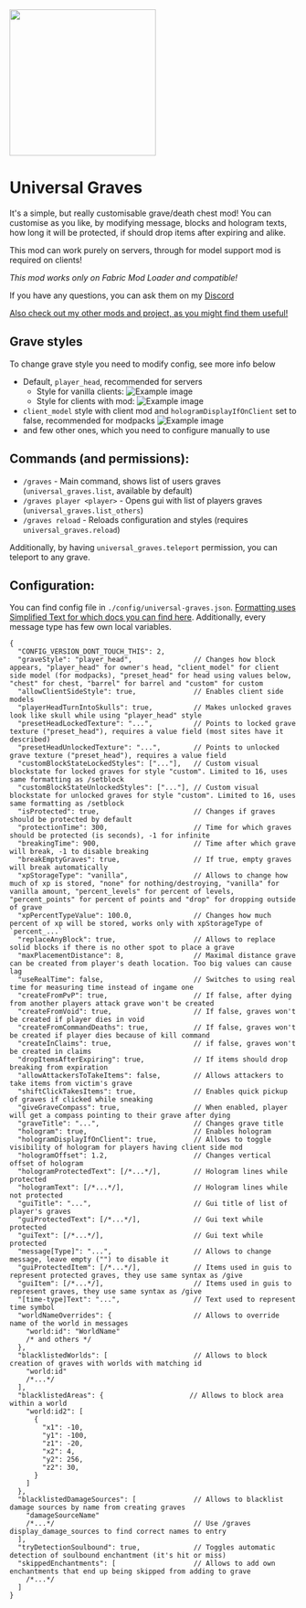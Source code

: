 <img src="https://i.imgur.com/bzeKsL1.png" width="256px"/>

# Universal Graves
It's a simple, but really customisable grave/death chest mod! 
You can customise as you like, by modifying message, blocks and hologram texts, how long it will be protected,
if should drop items after expiring and alike.

This mod can work purely on servers, through for model support mod is required on clients!

*This mod works only on Fabric Mod Loader and compatible!*

If you have any questions, you can ask them on my [Discord](https://pb4.eu/discord)

[Also check out my other mods and project, as you might find them useful!](https://pb4.eu)

## Grave styles
To change grave style you need to modify config, see more info below
* Default, `player_head`, recommended for servers
  - Style for vanilla clients: 
    ![Example image](https://i.imgur.com/hfyd10Q.png)
  - Style for clients with mod:
    ![Example image](https://i.imgur.com/045tdtV.png)
* `client_model` style with client mod and `hologramDisplayIfOnClient` set to false, recommended for modpacks
  ![Example image](https://i.imgur.com/lH0DwVK.png)
* and few other ones, which you need to configure manually to use


## Commands (and permissions):
- `/graves` - Main command, shows list of users graves (`universal_graves.list`, available by default)
- `/graves player <player>` - Opens gui with list of players graves (`universal_graves.list_others`)
- `/graves reload` - Reloads configuration and styles (requires `universal_graves.reload`)

Additionally, by having `universal_graves.teleport` permission, you can teleport to any grave.

## Configuration:
You can find config file in `./config/universal-graves.json`.
[Formatting uses Simplified Text for which docs you can find here](https://placeholders.pb4.eu/user/text-format/).
Additionally, every message type has few own local variables.

```json5
{
  "CONFIG_VERSION_DONT_TOUCH_THIS": 2,
  "graveStyle": "player_head",               // Changes how block appears, "player_head" for owner's head, "client_model" for client side model (for modpacks), "preset_head" for head using values below, "chest" for chest, "barrel" for barrel and "custom" for custom
  "allowClientSideStyle": true,              // Enables client side models
  "playerHeadTurnIntoSkulls": true,          // Makes unlocked graves look like skull while using "player_head" style
  "presetHeadLockedTexture": "...",          // Points to locked grave texture ("preset_head"), requires a value field (most sites have it described)
  "presetHeadUnlockedTexture": "...",        // Points to unlocked grave texture ("preset_head"), requires a value field
  "customBlockStateLockedStyles": ["..."],   // Custom visual blockstate for locked graves for style "custom". Limited to 16, uses same formatting as /setblock
  "customBlockStateUnlockedStyles": ["..."], // Custom visual blockstate for unlocked graves for style "custom". Limited to 16, uses same formatting as /setblock
  "isProtected": true,                       // Changes if graves should be protected by default
  "protectionTime": 300,                     // Time for which graves should be protected (is seconds), -1 for infinite
  "breakingTime": 900,                       // Time after which grave will break, -1 to disable breaking
  "breakEmptyGraves": true,                  // If true, empty graves will break automatically
  "xpStorageType": "vanilla",                // Allows to change how much of xp is stored, "none" for nothing/destroying, "vanilla" for vanilla amount, "percent_levels" for percent of levels, "percent_points" for percent of points and "drop" for dropping outside of grave
  "xpPercentTypeValue": 100.0,               // Changes how much percent of xp will be stored, works only with xpStorageType of `percent_...`
  "replaceAnyBlock": true,                   // Allows to replace solid blocks if there is no other spot to place a grave
  "maxPlacementDistance": 8,                 // Maximal distance grave can be created from player's death location. Too big values can cause lag
  "useRealTime": false,                      // Switches to using real time for measuring time instead of ingame one
  "createFromPvP": true,                     // If false, after dying from another players attack grave won't be created
  "createFromVoid": true,                    // If false, graves won't be created if player dies in void
  "createFromCommandDeaths": true,           // If false, graves won't be created if player dies because of kill command
  "createInClaims": true,                    // if false, graves won't be created in claims
  "dropItemsAfterExpiring": true,            // If items should drop breaking from expiration
  "allowAttackersToTakeItems": false,        // Allows attackers to take items from victim's grave
  "shiftClickTakesItems": true,              // Enables quick pickup of graves if clicked while sneaking
  "giveGraveCompass": true,                  // When enabled, player will get a compass pointing to their grave after dying
  "graveTitle": "...",                       // Changes grave title
  "hologram": true,                          // Enables hologram
  "hologramDisplayIfOnClient": true,         // Allows to toggle visibility of hologram for players having client side mod
  "hologramOffset": 1.2,                     // Changes vertical offset of hologram
  "hologramProtectedText": [/*...*/],        // Hologram lines while protected
  "hologramText": [/*...*/],                 // Hologram lines while not protected
  "guiTitle": "...",                         // Gui title of list of player's graves
  "guiProtectedText": [/*...*/],             // Gui text while protected
  "guiText": [/*...*/],                      // Gui text while protected
  "message[Type]": "...",                    // Allows to change message, leave empty ("") to disable it
  "guiProtectedItem": [/*...*/],             // Items used in guis to represent protected graves, they use same syntax as /give
  "guiItem": [/*...*/],                      // Items used in guis to represent graves, they use same syntax as /give
  "[time-type]Text": "...",                  // Text used to represent time symbol
  "worldNameOverrides": {                    // Allows to override name of the world in messages
    "world:id": "WorldName"
    /* and others */
  },
  "blacklistedWorlds": [                     // Allows to block creation of graves with worlds with matching id
    "world:id"
    /*...*/
  ],
  "blacklistedAreas": {                     // Allows to block area within a world
    "world:id2": [
      { 
        "x1": -10,
        "y1": -100,
        "z1": -20,
        "x2": 4,
        "y2": 256,
        "z2": 30,
      }
    ]
  },
  "blacklistedDamageSources": [              // Allows to blacklist damage sources by name from creating graves
    "damageSourceName"
    /*...*/                                  // Use /graves display_damage_sources to find correct names to entry
  ],
  "tryDetectionSoulbound": true,             // Toggles automatic detection of soulbound enchantment (it's hit or miss)
  "skippedEnchantments": [                   // Allows to add own enchantments that end up being skipped from adding to grave
    /*...*/
  ]          
}
```